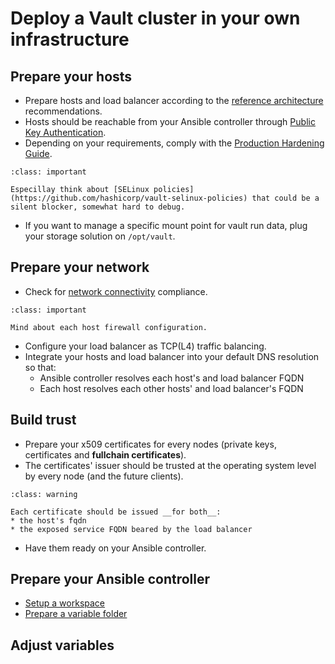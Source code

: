 # Deploy a Vault cluster in your own infrastructure


## Prepare your hosts

* Prepare hosts and load balancer according to the [reference architecture](https://developer.hashicorp.com/vault/tutorials/day-one-raft/raft-reference-architecture#recommended-architecture) recommendations.
* Hosts should be reachable from your Ansible controller through [Public Key Authentication](https://www.ssh.com/academy/ssh/public-key-authentication).
* Depending on your requirements, comply with the [Production Hardening Guide](https://developer.hashicorp.com/vault/tutorials/operations/production-hardening).

```{admonition} End-to-end connectivity
:class: important

Especillay think about [SELinux policies](https://github.com/hashicorp/vault-selinux-policies) that could be a silent blocker, somewhat hard to debug.
```





* If you want to manage a specific mount point for vault run data, plug your storage solution on `/opt/vault`.


## Prepare your network

* Check for [network connectivity](https://developer.hashicorp.com/vault/tutorials/day-one-raft/raft-reference-architecture#network-connectivity) compliance.

```{admonition} End-to-end connectivity
:class: important

Mind about each host firewall configuration.
```

* Configure your load balancer as TCP(L4) traffic balancing.
* Integrate your hosts and load balancer into your default DNS resolution so that:
    * Ansible controller resolves each host's and load balancer FQDN
    * Each host resolves each other hosts' and load balancer's FQDN


## Build trust

* Prepare your x509 certificates for every nodes (private keys, certificates and __fullchain certificates__).
* The certificates' issuer should be trusted at the operating system level by every node (and the future clients).

```{admonition} Caveats
:class: warning

Each certificate should be issued __for both__:
* the host's fqdn
* the exposed service FQDN beared by the load balancer
```

* Have them ready on your Ansible controller.


## Prepare your Ansible controller

* [Setup a workspace](../tutorials/setup_workspace.md)
* [Prepare a variable folder](make_init.md)


## Adjust variables


